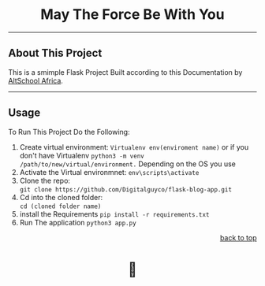 <!-- Back to Top Navigation Anchor -->
<a name="readme-top"></a>




<!-- Intro -->
<h1 align="center">
  May The Force Be With You
</h1>

---

<!-- About The Project -->
## About This Project

This is a smimple Flask Project Built according to this Documentation by [AltSchool Africa](https://docs.google.com/document/d/19fGydy1b-imG1cUtpvDXcZwzJDSWVlFPY9yJORXC2RI/https://docs.google.com/document/d/19fGydy1b-imG1cUtpvDXcZwzJDSWVlFPY9yJORXC2RI/).


---

<!-- Usage Instructions -->
## Usage

To Run This Project Do the Following: 

1. Create virtual environment:
    `Virtualenv env(enviroment name)` or if you don't have Virtualenv `python3 -m venv /path/to/new/virtual/environment.` Depending on the OS you use
2. Activate the Virtual environmnet:
    `env\scripts\activate`
3. Clone the repo:  
    `git clone https://github.com/Digitalguyco/flask-blog-app.git`
4. Cd into the cloned folder:  
    `cd (cloned folder name)` 
5. install the Requirements
    `pip install -r requirements.txt`
6. Run The application
    `python3 app.py`


<p align="right"><a href="#readme-top">back to top</a></p>


<!-- Outro -->
<h1 align="center">
   💜
</h1>



